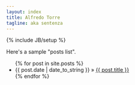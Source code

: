 ```yaml
---
layout: index
title: Alfredo Torre 
tagline: aka sentenza
---
```

{% include JB/setup %}


<!-- This is not shown on the index template page! -->

Here's a sample "posts list".

<ul class="posts">
  {% for post in site.posts %}
    <li><span>{{ post.date | date_to_string }}</span> &raquo; <a href="{{ BASE_PATH }}{{ post.url }}">{{ post.title }}</a></li>
  {% endfor %}
</ul>
